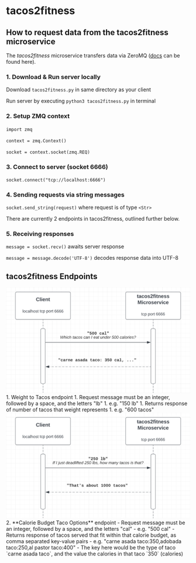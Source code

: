 # tacos2fitness

## How to request data from the tacos2fitness microservice
The *tacos2fitness* microservice transfers data via ZeroMQ ([docs](https://zeromq.org/) can be found here).

### 1. Download & Run server locally
Download `tacos2fitness.py` in same directory as your client

Run server by executing `python3 tacos2fitness.py` in terminal

### 2. Setup ZMQ context
`import zmq`

`context = zmq.Context()`

`socket = context.socket(zmq.REQ)`

### 3. Connect to server (socket 6666)
`socket.connect("tcp://localhost:6666")`

### 4. Sending requests via string messages
`socket.send_string(request)` where request is of type `<Str>`

There are currently 2 endpoints in tacos2fitness, outlined further below.

### 5. Receiving responses
`message = socket.recv()` awaits server response

`message = message.decode('UTF-8')` decodes response data into UTF-8

## tacos2fitness Endpoints

<img src="pics/CaloriesToTacoOptions.png" width="700">
1. Weight to Tacos endpoint
   1. Request message must be an integer, followed by a space, and the letters "lb"
   1. e.g. "150 lb"
   1. Returns response of number of tacos that weight represents
   1. e.g. "600 tacos"

<img src="pics/WeightToNumTacos.png" width="700">
2. **Calorie Budget Taco Options** endpoint
  - Request message must be an integer, followed by a space, and the letters "cal"
  - e.g. "500 cal"
  - Returns response of tacos served that fit within that calorie budget, as comma separated key-value pairs
  - e.g. "carne asada taco:350,adobada taco:250,al pastor taco:400"
  - The key here would be the type of taco `carne asada taco`, and the value the calories in that taco `350` (calories)










